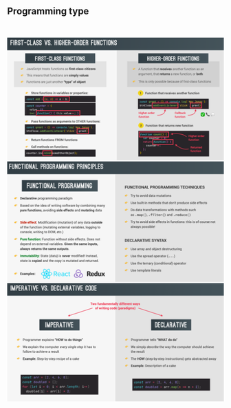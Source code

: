 
## Programming type

</br>

![Drag Racing](/Assets/programming_type/firstclass_vs_higherorder.png)
![Drag Racing](/Assets/programming_type/functional_programming.png)
![Drag Racing](/Assets/programming_type/imperative_vs_declarative.png)






